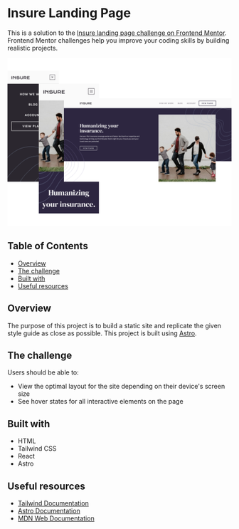 # Insure Landing Page

This is a solution to the [Insure landing page challenge on Frontend Mentor](https://www.frontendmentor.io/challenges/insure-landing-page-uTU68JV8). Frontend Mentor challenges help you improve your coding skills by building realistic projects.

![](/public/screenshots/insure-screenshot.png)

## Table of Contents

- [Overview]()
- [The challenge]()
- [Built with]()
- [Useful resources]()

## Overview

The purpose of this project is to build a static site and replicate the given style guide as close as possible. This project is built using [Astro](https://astro.build/).

## The challenge

Users should be able to:

- View the optimal layout for the site depending on their device's screen size
- See hover states for all interactive elements on the page

## Built with

- HTML
- Tailwind CSS
- React
- Astro

## Useful resources

- [Tailwind Documentation](https://tailwindcss.com/docs/installation)
- [Astro Documentation](https://docs.astro.build/en/getting-started/)
- [MDN Web Documentation](https://developer.mozilla.org/en-US/)
